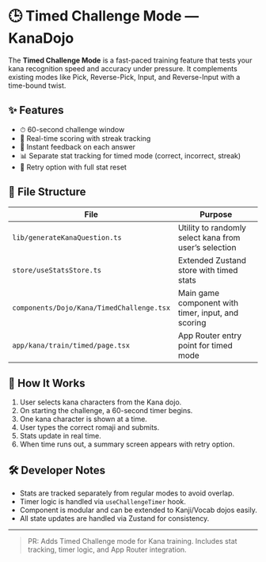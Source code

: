 # 🕒 Timed Challenge Mode — KanaDojo

The **Timed Challenge Mode** is a fast-paced training feature that tests your kana recognition speed and accuracy under pressure. It complements existing modes like Pick, Reverse-Pick, Input, and Reverse-Input with a time-bound twist.

## ✨ Features

- ⏱ 60-second challenge window
- 🎯 Real-time scoring with streak tracking
- 🧠 Instant feedback on each answer
- 📊 Separate stat tracking for timed mode (correct, incorrect, streak)
- 🔁 Retry option with full stat reset

## 📁 File Structure

| File | Purpose |
|------|---------|
| `lib/generateKanaQuestion.ts` | Utility to randomly select kana from user’s selection |
| `store/useStatsStore.ts` | Extended Zustand store with timed stats |
| `components/Dojo/Kana/TimedChallenge.tsx` | Main game component with timer, input, and scoring |
| `app/kana/train/timed/page.tsx` | App Router entry point for timed mode |

## 🧠 How It Works

1. User selects kana characters from the Kana dojo.
2. On starting the challenge, a 60-second timer begins.
3. One kana character is shown at a time.
4. User types the correct romaji and submits.
5. Stats update in real time.
6. When time runs out, a summary screen appears with retry option.

## 🛠 Developer Notes

- Stats are tracked separately from regular modes to avoid overlap.
- Timer logic is handled via `useChallengeTimer` hook.
- Component is modular and can be extended to Kanji/Vocab dojos easily.
- All state updates are handled via Zustand for consistency.

---

> PR: Adds Timed Challenge mode for Kana training. Includes stat tracking, timer logic, and App Router integration.
